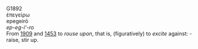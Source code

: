 <body>
  <p>G1892<br>  ἐπεγείρω  <br> epegeirō  <br><i>ep-eg-i‘-ro </i><br>From <a href="g1909.htm">1909</a> and <a href="g1453.htm">1453</a>  to <i>rouse</i> <i>upon</i>, that is, (figuratively) to <i>excite</i> against: - raise, stir up.<br></p>
 </body>